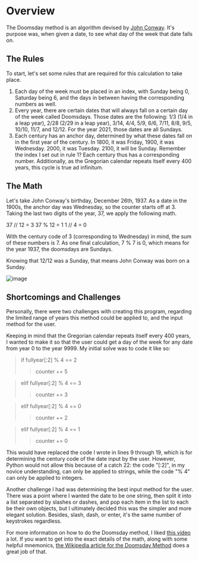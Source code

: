 # Overview
The Doomsday method is an algorithm devised by [John Conway](https://en.wikipedia.org/wiki/John_Horton_Conway). It's purpose was, when given a date, to see what day of the week that date falls on.

## The Rules

To start, let's set some rules that are required for this calculation to take place. 

1. Each day of the week must be placed in an index, with Sunday being 0, Saturday being 6, and the days in between having the corresponding numbers as well.
2. Every year, there are certain dates that will always fall on a certain day of the week called Doomsdays. Those dates are the following: 1/3 (1/4 in a leap year), 2/28 (2/29 in a leap year), 3/14, 4/4, 5/9, 6/6, 7/11, 8/8, 9/5, 10/10, 11/7, and 12/12. For the year 2021, those dates are all Sundays. 
3. Each century has an anchor day, determined by what these dates fall on in the first year of the century. In 1800, it was Friday, 1900, it was Wednesday. 2000, it was Tuesday. 2100, it will be Sunday. Remember the index I set out in rule 1? Each century thus has a corresponding number. Additionally, as the Gregorian calendar repeats itself every 400 years, this cycle is true ad infinitum.

## The Math

Let's take John Conway's birthday, December 26th, 1937. As a date in the 1900s, the anchor day was Wednesday, so the counter starts off at 3. Taking the last two digits of the year, 37, we apply the following math.

37 // 12 = 3
37 % 12 = 1
1 // 4 = 0

With the century code of 3 (corresponding to Wednesday) in mind, the sum of these numbers is 7. As one final calculation, 7 % 7 is 0, which means for the year 1937, the doomsdays are Sundays.

Knowing that 12/12 was a Sunday, that means John Conway was born on a Sunday.

![image](https://user-images.githubusercontent.com/86089535/146846364-78d31195-b73e-43d0-a901-bfd2df7099d8.png)

## Shortcomings and Challenges

Personally, there were two challenges with creating this program, regarding the limited range of years this method could be applied to, and the input method for the user.

Keeping in mind that the Gregorian calendar repeats itself every 400 years, I wanted to make it so that the user could get a day of the week for any date from year 0 to the year 9999. My initial solve was to code it like so:

>if fullyear[:2] % 4 == 2
>>counter += 5

>elif fullyear[:2] % 4 == 3
>>counter += 3

>elif fullyear[:2] % 4 == 0
>>counter += 2

>elif fullyear[:2] % 4 == 1
>>counter += 0

This would have replaced the code I wrote in lines 9 through 19, which is for determining the century code of the date input by the user. However, Python would not allow this because of a catch 22: the code "[:2]", in my novice understanding, can only be applied to strings, while the code "% 4" can only be applied to integers.

Another challenge I had was determining the best input method for the user. There was a point where I wanted the date to be one string, then split it into a list separated by slashes or dashes, and pop each item in the list to each be their own objects, but I ultimately decided this was the simpler and more elegant solution. Besides, slash, dash, or enter, it's the same number of keystrokes regardless.

For more information on how to do the Doomsday method, I liked [this video](https://youtu.be/714LTMNJy5M) a lot. If you want to get into the exact details of the math, along with some helpful mnemonics, [the Wikipedia article for the Doomsday Method](https://en.wikipedia.org/wiki/Doomsday_rule) does a great job of that.

